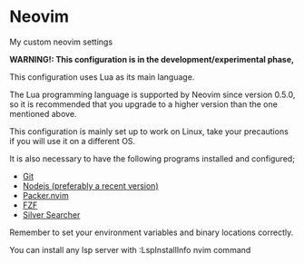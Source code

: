 # Neovim

My custom neovim settings

**WARNING!: This configuration is in the development/experimental phase,**

This configuration uses Lua as its main language.

The Lua programming language is supported by Neovim since version 0.5.0, so it
is recommended that you upgrade to a higher version than the one mentioned
above.

This configuration is mainly set up to work on Linux, take your precautions if
you will use it on a different OS.

It is also necessary to have the following programs installed and configured;

- [Git](https://git-scm.com/)
- [Nodejs (preferably a recent version)](https://nodejs.org/)
- [Packer.nvim](https://github.com/wbthomason/packer.nvim)
- [FZF](https://github.com/junegunn/fzf)
- [Silver Searcher](https://github.com/ggreer/the_silver_searcher)

Remember to set your environment variables and binary locations correctly.

You can install any lsp server with :LspInstallInfo nvim command
